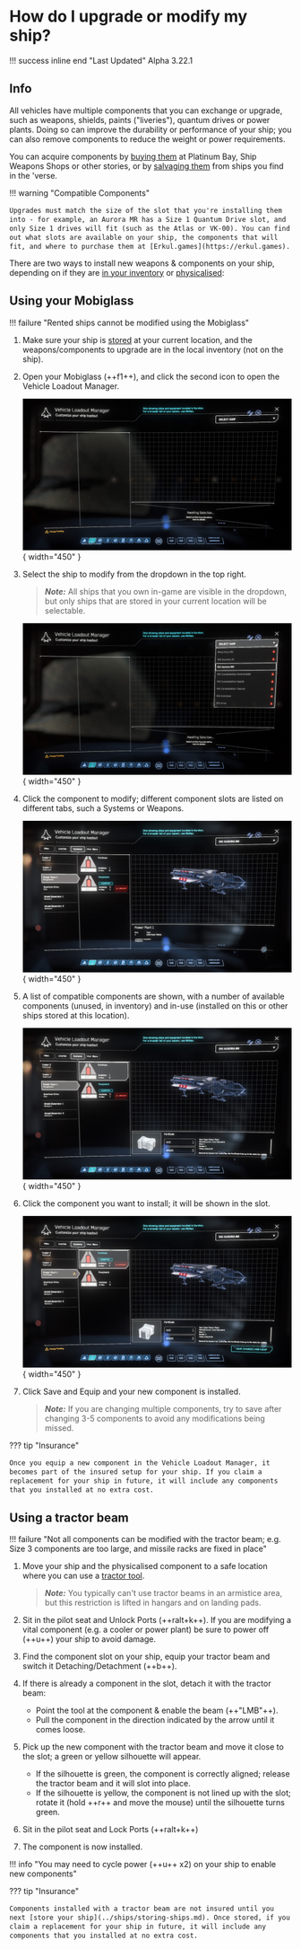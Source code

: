 # How do I upgrade or modify my ship?

!!! success inline end "Last Updated"
    Alpha 3.22.1

## Info

All vehicles have multiple components that you can exchange or upgrade, such as weapons, shields, paints ("liveries"), quantum drives or power plants. Doing so can improve the durability or performance of your ship; you can also remove components to reduce the weight or power requirements.

You can acquire components by [buying them](./buying-components.md) at Platinum Bay, Ship Weapons Shops or other stories, or by [salvaging them](./salvage-components.md) from ships you find in the 'verse.

!!! warning "Compatible Components"

    Upgrades must match the size of the slot that you're installing them into - for example, an Aurora MR has a Size 1 Quantum Drive slot, and only Size 1 drives will fit (such as the Atlas or VK-00). You can find out what slots are available on your ship, the components that will fit, and where to purchase them at [Erkul.games](https://erkul.games).

There are two ways to install new weapons & components on your ship, depending on if they are [in your inventory](#using-your-mobiglass) or [physicalised](#using-a-tractor-beam):

## Using your Mobiglass

!!! failure "Rented ships cannot be modified using the Mobiglass"

1. Make sure your ship is [stored](../ships/storing-ships.md) at your current location, and the weapons/components to upgrade are in the local inventory (not on the ship).

2. Open your Mobiglass (++f1++), and click the second icon to open the Vehicle Loadout Manager.

    ![Vehicle Loadout Manager](./images/swap-components-mobiglass-1.jpg){ width="450" }

3. Select the ship to modify from the dropdown in the top right.

    > ***Note:*** All ships that you own in-game are visible in the dropdown, but only ships that are stored in your current location will be selectable.

    ![Vehicle Loadout Manager](./images/swap-components-mobiglass-2.jpg){ width="450" }

4. Click the component to modify; different component slots are listed on different tabs, such a Systems or Weapons.

    ![Vehicle Loadout Manager](./images/swap-components-mobiglass-3.jpg){ width="450" }

5. A list of compatible components are shown, with a number of available components (unused, in inventory) and in-use (installed on this or other ships stored at this location).

    ![Vehicle Loadout Manager](./images/swap-components-mobiglass-4.jpg){ width="450" }

6. Click the component you want to install; it will be shown in the slot.

    ![Vehicle Loadout Manager](./images/swap-components-mobiglass-5.jpg){ width="450" }

7. Click Save and Equip and your new component is installed.

    > ***Note:*** If you are changing multiple components, try to save after changing 3-5 components to avoid any modifications being missed.

??? tip "Insurance"

    Once you equip a new component in the Vehicle Loadout Manager, it becomes part of the insured setup for your ship. If you claim a replacement for your ship in future, it will include any components that you installed at no extra cost.

## Using a tractor beam

!!! failure "Not all components can be modified with the tractor beam; e.g. Size 3 components are too large, and missile racks are fixed in place"

1. Move your ship and the physicalised component to a safe location where you can use a [tractor tool](../equipment/tractor-beam.md).

    > ***Note:*** You typically can't use tractor beams in an armistice area, but this restriction is lifted in hangars and on landing pads.

2. Sit in the pilot seat and Unlock Ports (++ralt+k++). If you are modifying a vital component (e.g. a cooler or power plant) be sure to power off (++u++) your ship to avoid damage.

3. Find the component slot on your ship, equip your tractor beam and switch it Detaching/Detachment (++b++).

4. If there is already a component in the slot, detach it with the tractor beam:
    - Point the tool at the component & enable the beam (++"LMB"++).
    - Pull the component in the direction indicated by the arrow until it comes loose.

5. Pick up the new component with the tractor beam and move it close to the slot; a green or yellow silhouette will appear.
    - If the silhouette is green, the component is correctly aligned; release the tractor beam and it will slot into place.
    - If the silhouette is yellow, the component is not lined up with the slot; rotate it (hold ++r++ and move the mouse) until the silhouette turns green.

6. Sit in the pilot seat and Lock Ports (++ralt+k++)

7. The component is now installed.

!!! info "You may need to cycle power (++u++ x2) on your ship to enable new components"

??? tip "Insurance"

    Components installed with a tractor beam are not insured until you next [store your ship](../ships/storing-ships.md). Once stored, if you claim a replacement for your ship in future, it will include any components that you installed at no extra cost.